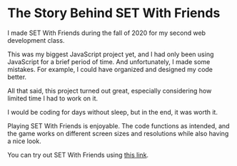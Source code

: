 # The Story Behind SET With Friends

I made SET With Friends during the fall of 2020 for my second web development class.

This was my biggest JavaScript project yet, and I had only been using JavaScript for a brief period of time. And unfortunately, I made some mistakes. For example, I could have organized and designed my code better.

All that said, this project turned out great, especially considering how limited time I had to work on it.

I would be coding for days without sleep, but in the end, it was worth it.

Playing SET With Friends is enjoyable. The code functions as intended, and the game works on different screen sizes and resolutions while also having a nice look.

You can try out SET With Friends using [this link](https://people.inf.elte.hu/gshkd4/pages/games/set-with-friends/).
